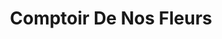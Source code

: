 ---
title: "Comptoir De Nos Fleurs"
url: /lisle-jourdain/comptoir-de-nos-fleurs/
shop: fleuriste
---